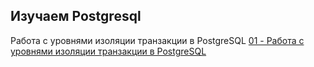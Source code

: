 ## Изучаем Postgresql


Работа с уровнями изоляции транзакции в PostgreSQL
[01 - Работа с уровнями изоляции транзакции в PostgreSQL](https://github.com/Aleksey-10081967/HomeWork/tree/main/HW-lesson-01)
